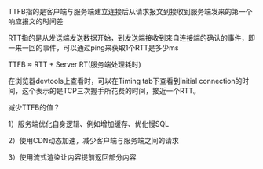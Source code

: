TTFB指的是客户端与服务端建立连接后从请求报文到接收到服务端发来的第一个响应报文的时间差  
  
RTT指的是从发送端发送数据开始，到发送端接收到来自连接端的确认的事件，即一来一回的事件，可以通过ping来获取1个RTT是多少ms

TTFB ≈ RTT + Server RT(服务端处理耗时)  
  
在浏览器devtools上查看时，可以在Timing tab下查看到initial connection的时间，这个表示的是TCP三次握手所花费的时间，接近一个RTT。  
  
减少TTFB的值？

1）服务端优化自身逻辑、例如增加缓存、优化慢SQL

2）使用CDN动态加速，减少客户端与服务端之间的请求

3）使用流式渲染让内容提前返回部分内容
